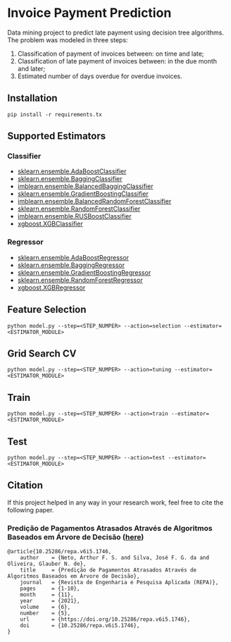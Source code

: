 # Invoice Payment Prediction

Data mining project to predict late payment using decision tree algorithms. The problem was modeled in three steps:

1. Classification of payment of invoices between: on time and late;
2. Classification of late payment of invoices between: in the due month and later;
3. Estimated number of days overdue for overdue invoices.

## Installation

````
pip install -r requirements.tx
````

## Supported Estimators

### Classifier

* [sklearn.ensemble.AdaBoostClassifier](https://scikit-learn.org/stable/modules/generated/sklearn.ensemble.AdaBoostClassifier.html)
* [sklearn.ensemble.BaggingClassifier](https://scikit-learn.org/stable/modules/generated/sklearn.ensemble.BaggingClassifier.html)
* [imblearn.ensemble.BalancedBaggingClassifier](https://imbalanced-learn.org/stable/references/generated/imblearn.ensemble.BalancedBaggingClassifier.html)
* [sklearn.ensemble.GradientBoostingClassifier](https://scikit-learn.org/stable/modules/generated/sklearn.ensemble.GradientBoostingClassifier.html)
* [imblearn.ensemble.BalancedRandomForestClassifier](https://imbalancedlearn.org/stable/references/generated/imblearn.ensemble.BalancedRandomForestClassifier.html)
* [sklearn.ensemble.RandomForestClassifier](https://scikit-learn.org/stable/modules/generated/sklearn.ensemble.RandomForestClassifier.html)
* [imblearn.ensemble.RUSBoostClassifier](https://imbalanced-learn.org/stable/references/generated/imblearn.ensemble.RUSBoostClassifier.html)
* [xgboost.XGBClassifier](https://xgboost.readthedocs.io/en/latest/python/python_api.html#xgboost.XGBClassifier)

### Regressor

* [sklearn.ensemble.AdaBoostRegressor](https://scikit-learn.org/stable/modules/generated/sklearn.ensemble.AdaBoostRegressor.html)
* [sklearn.ensemble.BaggingRegressor](https://scikit-learn.org/stable/modules/generated/sklearn.ensemble.BaggingRegressor.html)
* [sklearn.ensemble.GradientBoostingRegressor](https://scikit-learn.org/stable/modules/generated/sklearn.ensemble.GradientBoostingRegressor.html)
* [sklearn.ensemble.RandomForestRegressor](https://scikit-learn.org/stable/modules/generated/sklearn.ensemble.RandomForestRegressor.html)
* [xgboost.XGBRegressor](https://xgboost.readthedocs.io/en/latest/python/python_api.html#xgboost.XGBRegressor)

## Feature Selection

````
python model.py --step=<STEP_NUMPER> --action=selection --estimator=<ESTIMATOR_MODULE>
````

## Grid Search CV

````
python model.py --step=<STEP_NUMPER> --action=tuning --estimator=<ESTIMATOR_MODULE>
````

## Train

````
python model.py --step=<STEP_NUMPER> --action=train --estimator=<ESTIMATOR_MODULE>
````

## Test

````
python model.py --step=<STEP_NUMPER> --action=test --estimator=<ESTIMATOR_MODULE>
````

## Citation

If this project helped in any way in your research work, feel free to cite the following paper.

### Predição de Pagamentos Atrasados Através de Algoritmos Baseados em Árvore de Decisão ([here](http://revistas.poli.br/index.php/repa/article/view/1746))

```
@article{10.25286/repa.v6i5.1746,
    author    = {Neto, Arthur F. S. and Silva, José F. G. da and Oliveira, Glauber N. de},
    title     = {Predição de Pagamentos Atrasados Através de Algoritmos Baseados em Árvore de Decisão},
    journal   = {Revista de Engenharia e Pesquisa Aplicada (REPA)},
    pages     = {1-10},
    month     = {11},
    year      = {2021},
    volume    = {6},
    number    = {5},
    url       = {https://doi.org/10.25286/repa.v6i5.1746},
    doi       = {10.25286/repa.v6i5.1746},
}
```
